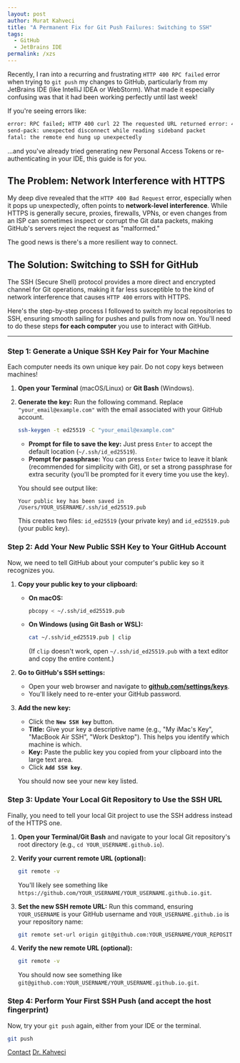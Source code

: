 ```yaml
---
layout: post
author: Murat Kahveci
title: "A Permanent Fix for Git Push Failures: Switching to SSH"
tags:
  - GitHub
  - JetBrains IDE
permalink: /xzs
---
```


Recently, I ran into a recurring and frustrating `HTTP 400 RPC failed` error when trying to `git push` my changes to GitHub, particularly from my JetBrains IDE (like IntelliJ IDEA or WebStorm). What made it especially confusing was that it had been working perfectly until last week!

If you're seeing errors like: 

```bash
error: RPC failed; HTTP 400 curl 22 The requested URL returned error: 400
send-pack: unexpected disconnect while reading sideband packet
fatal: the remote end hung up unexpectedly
```

...and you've already tried generating new Personal Access Tokens or re-authenticating in your IDE, this guide is for you.

## The Problem: Network Interference with HTTPS

My deep dive revealed that the `HTTP 400 Bad Request` error, especially when it pops up unexpectedly, often points to **network-level interference**. While HTTPS is generally secure, proxies, firewalls, VPNs, or even changes from an ISP can sometimes inspect or corrupt the Git data packets, making GitHub's servers reject the request as "malformed."

The good news is there's a more resilient way to connect.

## The Solution: Switching to SSH for GitHub

The SSH (Secure Shell) protocol provides a more direct and encrypted channel for Git operations, making it far less susceptible to the kind of network interference that causes `HTTP 400` errors with HTTPS.

Here's the step-by-step process I followed to switch my local repositories to SSH, ensuring smooth sailing for pushes and pulls from now on. You'll need to do these steps **for each computer** you use to interact with GitHub.

---

### Step 1: Generate a Unique SSH Key Pair for Your Machine

Each computer needs its own unique key pair. Do not copy keys between machines!

1.  **Open your Terminal** (macOS/Linux) or **Git Bash** (Windows).
2.  **Generate the key:** Run the following command. Replace `"your_email@example.com"` with the email associated with your GitHub account.

    ```bash
    ssh-keygen -t ed25519 -C "your_email@example.com"
    ```
    * **Prompt for file to save the key:** Just press `Enter` to accept the default location (`~/.ssh/id_ed25519`).
    * **Prompt for passphrase:** You can press `Enter` twice to leave it blank (recommended for simplicity with Git), or set a strong passphrase for extra security (you'll be prompted for it every time you use the key).

    You should see output like:
    ```
    Your public key has been saved in /Users/YOUR_USERNAME/.ssh/id_ed25519.pub
    ```
    This creates two files: `id_ed25519` (your private key) and `id_ed25519.pub` (your public key).

### Step 2: Add Your New Public SSH Key to Your GitHub Account

Now, we need to tell GitHub about your computer's public key so it recognizes you.

1.  **Copy your public key to your clipboard:**
    * **On macOS:**
        ```bash
        pbcopy < ~/.ssh/id_ed25519.pub
        ```
    * **On Windows (using Git Bash or WSL):**
        ```bash
        cat ~/.ssh/id_ed25519.pub | clip
        ```
      (If `clip` doesn't work, open `~/.ssh/id_ed25519.pub` with a text editor and copy the entire content.)

2.  **Go to GitHub's SSH settings:**
    * Open your web browser and navigate to **[github.com/settings/keys](https://github.com/settings/keys)**.
    * You'll likely need to re-enter your GitHub password.

3.  **Add the new key:**
    * Click the **`New SSH key`** button.
    * **Title:** Give your key a descriptive name (e.g., "My iMac's Key", "MacBook Air SSH", "Work Desktop"). This helps you identify which machine is which.
    * **Key:** Paste the public key you copied from your clipboard into the large text area.
    * Click **`Add SSH key`**.

    You should now see your new key listed.

### Step 3: Update Your Local Git Repository to Use the SSH URL

Finally, you need to tell your local Git project to use the SSH address instead of the HTTPS one.

1.  **Open your Terminal/Git Bash** and navigate to your local Git repository's root directory (e.g., `cd YOUR_USERNAME.github.io`).

2.  **Verify your current remote URL (optional):**
    ```bash
    git remote -v
    ```
    You'll likely see something like `https://github.com/YOUR_USERNAME/YOUR_USERNAME.github.io.git`.

3.  **Set the new SSH remote URL:**
    Run this command, ensuring `YOUR_USERNAME` is your GitHub username and `YOUR_USERNAME.github.io` is your repository name:

    ```bash
    git remote set-url origin git@github.com:YOUR_USERNAME/YOUR_REPOSITORY.git
    ```

4.  **Verify the new remote URL (optional):**
    ```bash
    git remote -v
    ```
    You should now see something like `git@github.com:YOUR_USERNAME/YOUR_USERNAME.github.io.git`.

### Step 4: Perform Your First SSH Push (and accept the host fingerprint)

Now, try your `git push` again, either from your IDE or the terminal.

```bash
git push
```

<a href="/contact" class="btn btn-outline-primary"><i class="fas fa-envelope"></i> Contact</a>
<a href="/murat" class="btn btn-outline-secondary"><i class="fas fa-user-graduate"></i> Dr. Kahveci</a>